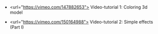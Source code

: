 * <url="https://vimeo.com/147882653"> Video-tutorial 1: Coloring 3d model</url>

* <url="https://vimeo.com/150164988"> Video-tutorial 2: Simple effects (Part I)</url>
